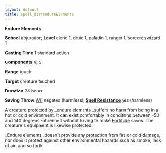 ```yaml
---
layout: default
title: spell_dir/endureElements
---
```

 **Endure Elements**

**School** abjuration; **Level** cleric 1, druid 1, paladin 1, ranger 1, sorcerer/wizard 1

**Casting Time** 1 standard action

**Components** V, S

**Range** touch

**Target** creature touched

**Duration** 24 hours

**Saving Throw** [Will](../combat#_will) negates (harmless); **[Spell Resistance](../glossary#_spell-resistance)** yes (harmless)

A creature protected by _endure elements _suffers no harm from being in a hot or cold environment. It can exist comfortably in conditions between –50 and 140 degrees Fahrenheit without having to make [Fortitude](../combat#_fortitude) saves. The creature's equipment is likewise protected.

_Endure elements _doesn't provide any protection from fire or cold damage, nor does it protect against other environmental hazards such as smoke, lack of air, and so forth.

